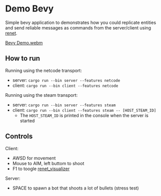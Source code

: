 # Demo Bevy

Simple bevy application to demonstrates how you could replicate entities and send reliable messages as commands from the server/client using [renet](https://github.com/lucaspoffo/renet).

[Bevy Demo.webm](https://user-images.githubusercontent.com/35241085/180664609-f8c969e0-d313-45c0-9c04-8a116896d0bd.webm)

## How to run

Running using the netcode transport:

- server: `cargo run --bin server --features netcode`
- client: `cargo run --bin client --features netcode`

Running using the steam transport:

- server: `cargo run --bin server --features steam`
- client: `cargo run --bin client --features steam -- [HOST_STEAM_ID]`
  - The `HOST_STEAM_ID` is printed in the console when the server is started

## Controls

Client:

- AWSD for movement
- Mouse to AIM, left buttom to shoot
- F1 to toogle [renet_visualizer](https://github.com/lucaspoffo/renet/tree/master/renet_visualizer)

Server:

- SPACE to spawn a bot that shoots a lot of bullets (stress test)
